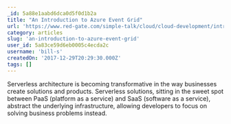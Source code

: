 ```yaml
---
_id: 5a88e1aabd6dca0d5f0d1b2a
title: "An Introduction to Azure Event Grid"
url: 'https://www.red-gate.com/simple-talk/cloud/cloud-development/introduction-azure-event-grid/'
category: articles
slug: 'an-introduction-to-azure-event-grid'
user_id: 5a83ce59d6eb0005c4ecda2c
username: 'bill-s'
createdOn: '2017-12-29T20:29:30.000Z'
tags: []
---
```


Serverless architecture is becoming transformative in the way businesses create solutions and products. Serverless solutions, sitting in the sweet spot between PaaS (platform as a service) and SaaS (software as a service), abstract the underlying infrastructure, allowing developers to focus on solving business problems instead. 
